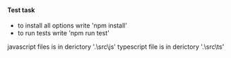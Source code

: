 #### Test task

- to install all options write 'npm install'
- to run tests write 'npm run test'

javascript files is in derictory  '.\src\js\'
typescript file is in derictory  '.\src\ts\'
